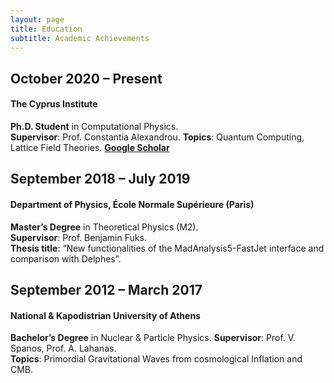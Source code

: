 ```yaml
---
layout: page
title: Education
subtitle: Academic Achievements
---
```


## October 2020 – Present  
#### The Cyprus Institute
**Ph.D. Student** in Computational Physics.  
**Supervisor**: Prof. Constantia Alexandrou.
**Topics**: Quantum Computing, Lattice Field Theories. 
**[Google Scholar](https://scholar.google.com/citations?user=lcZsTwEAAAAJ&hl=el)**

## September 2018 – July 2019  
#### Department of Physics, École Normale Supérieure (Paris)  
**Master’s Degree** in Theoretical Physics (M2).  
**Supervisor**: Prof. Benjamin Fuks.  
**Thesis title**: “New functionalities of the MadAnalysis5-FastJet interface and comparison with Delphes”.

## September 2012 – March 2017  
#### National & Kapodistrian University of Athens  
**Bachelor’s Degree** in Nuclear \& Particle Physics.
**Supervisor**: Prof. V. Spanos, Prof. A. Lahanas.  
**Topics**: Primordial Gravitational Waves from cosmological Inflation and CMB.  
